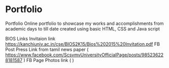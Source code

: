 # Portfolio
Portfolio
Online portfolio to showcase my works and accomplishments from academic days to till date
created using basic HTML, CSS and Java script

BIOS Links
Invitaion link https://kanchiuniv.ac.in/cse/BIOS2K15/Bios%202015%20Invitation.pdf
FB Post Press Link from tamil news paper ( https://www.facebook.com/ScsvmvUniversityOfficialPage/posts/985236228181587 )
FB Page Photos link ( )

